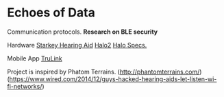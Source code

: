 # Echoes of Data
Communication protocols. 
**Research on BLE security**

Hardware
[Starkey Hearing Aid](http://www.starkey.com/)
[Halo2](http://www.starkey.com/hearing-aids/made-for-iphone-hearing-aids/behind-the-ear)
[Halo Specs.](http://www.starkey.com/hearing-aids/technologies/halo-wireless-hearing-aids)

Mobile App
[TruLink](http://www.trulinkhearing.com/)

Project is inspired by Phatom Terrains.
(http://phantomterrains.com/)
(https://www.wired.com/2014/12/guys-hacked-hearing-aids-let-listen-wi-fi-networks/)

